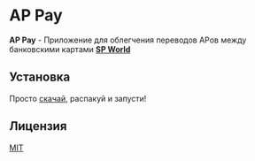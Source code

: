 # AP Pay

**AP Pay** - Приложение для облегчения переводов АРов между банковскими картами [**SP World**](https://spworlds.ru/)

## Установка

Просто [скачай](https://github.com/KOTOKOPOlb/AP-Pay/releases/tag/Releases), распакуй и запусти!

## Лицензия

[MIT](https://choosealicense.com/licenses/mit/)